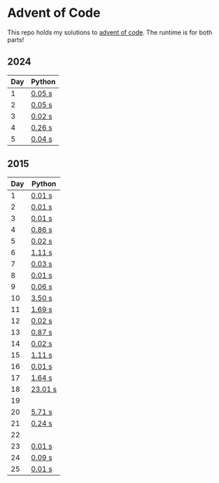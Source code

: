 # Advent of Code
This repo holds my solutions to [advent of code](https://adventofcode.com/). The runtime is for both parts!

## 2024
| Day      | Python |
| -------- | -------|
| 1 | [0.05 s](2024/python/day01.py) |
| 2 | [0.05 s](2024/python/day02.py) |
| 3 | [0.02 s](2024/python/day03.py) |
| 4 | [0.26 s](2024/python/day04.py) |
| 5 | [0.04 s](2024/python/day05.py) |


## 2015
| Day      | Python |
| -------- | -------|
| 1 | [0.01 s](2015/python/day01.py) |
| 2 | [0.01 s](2015/python/day02.py) |
| 3 | [0.01 s](2015/python/day03.py) |
| 4 | [0.86 s](2015/python/day04.py) |
| 5 | [0.02 s](2015/python/day05.py) |
| 6 | [1.11 s](2015/python/day06.py) |
| 7 | [0.03 s](2015/python/day07.py) |
| 8 | [0.01 s](2015/python/day08.py) |
| 9 | [0.06 s](2015/python/day09.py) |
| 10 | [3.50 s](2015/python/day10.py) |
| 11 | [1.69 s](2015/python/day11.py) |
| 12 | [0.02 s](2015/python/day12.py) |
| 13 | [0.87 s](2015/python/day13.py) |
| 14 | [0.02 s](2015/python/day14.py) |
| 15 | [1.11 s](2015/python/day15.py) |
| 16 | [0.01 s](2015/python/day16.py) |
| 17 | [1.64 s](2015/python/day17.py) |
| 18 | [23.01 s](2015/python/day18.py) |
| 19 |  |
| 20 | [5.71 s](2015/python/day20.py) |
| 21 | [0.24 s](2015/python/day21.py) |
| 22 | |
| 23 | [0.01 s](2015/python/day23.py) |
| 24 | [0.09 s](2015/python/day24.py) |
| 25 | [0.01 s](2015/python/day25.py) |